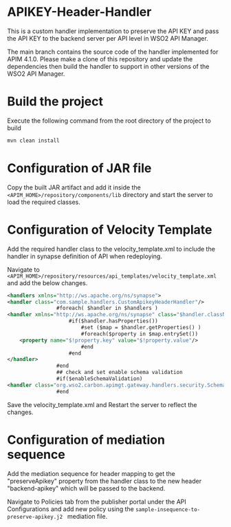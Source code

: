 # APIKEY-Header-Handler
This is a custom handler implementation to preserve the API KEY and pass the API KEY to the backend server per API level in WSO2 API Manager.

The main branch contains the source code of the handler implemented for APIM 4.1.0. Please make a clone of this repository and update the dependencies then build the handler to support in other versions of the WSO2 API Manager.

# Build the project 

Execute the following command from the root directory of the project to build
```sh
mvn clean install
```

# Configuration of JAR file

Copy the built JAR artifact and add it inside the `<APIM_HOME>/repository/components/lib` directory and start the server to load the required classes.

# Configuration of Velocity Template 

Add the required handler class to the velocity_template.xml to include the handler in synapse definition of API when redeploying.

Navigate to `<APIM_HOME>/repository/resources/api_templates/velocity_template.xml` and add the below changes.
```xml
<handlers xmlns="http://ws.apache.org/ns/synapse">
<handler class="com.sample.handlers.CustomApikeyHeaderHandler"/>
                #foreach( $handler in $handlers )
<handler xmlns="http://ws.apache.org/ns/synapse" class="$handler.className">
                    #if($handler.hasProperties())
                        #set ($map = $handler.getProperties() )
                        #foreach($property in $map.entrySet())
    <property name="$!property.key" value="$!property.value"/>
                        #end
                    #end
</handler>
                #end
                ## check and set enable schema validation
                #if($enableSchemaValidation)
<handler class="org.wso2.carbon.apimgt.gateway.handlers.security.SchemaValidator"/>
                #end
```
Save the velocity_template.xml and Restart the server to reflect the changes.

# Configuration of mediation sequence  

Add the mediation sequence for header mapping to get the "preserveApikey" property from the handler class to the new header "backend-apikey" which will be passed to the backend.

Navigate to Policies tab from the publisher portal under the API Configurations and add new policy using the `sample-insequence-to-preserve-apikey.j2 ` mediation file.
